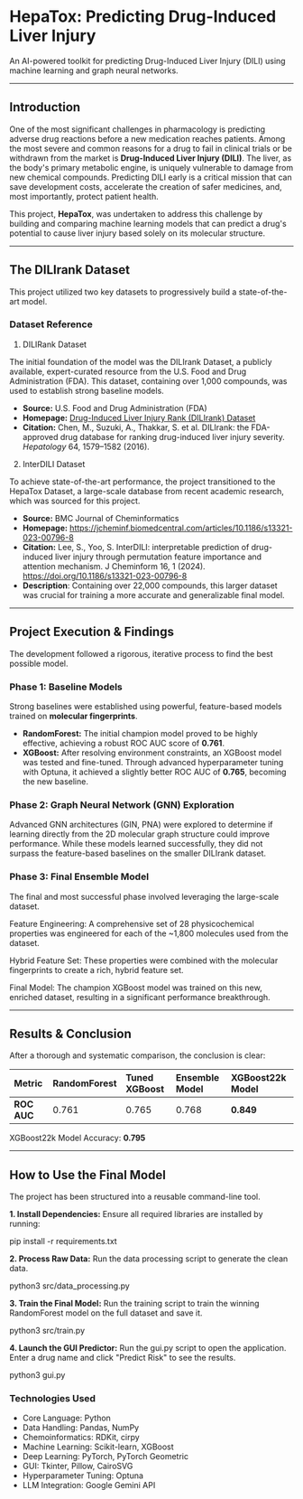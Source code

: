 # HepaTox: Predicting Drug-Induced Liver Injury

An AI-powered toolkit for predicting Drug-Induced Liver Injury (DILI) using machine learning and graph neural networks.

---

## Introduction

One of the most significant challenges in pharmacology is predicting adverse drug reactions before a new medication reaches patients. Among the most severe and common reasons for a drug to fail in clinical trials or be withdrawn from the market is **Drug-Induced Liver Injury (DILI)**. The liver, as the body's primary metabolic engine, is uniquely vulnerable to damage from new chemical compounds. Predicting DILI early is a critical mission that can save development costs, accelerate the creation of safer medicines, and, most importantly, protect patient health.

This project, **HepaTox**, was undertaken to address this challenge by building and comparing machine learning models that can predict a drug's potential to cause liver injury based solely on its molecular structure.

---

## The DILIrank Dataset

This project utilized two key datasets to progressively build a state-of-the-art model.

### Dataset Reference
1. DILIRank Dataset

The initial foundation of the model was the DILIrank Dataset, a publicly available, expert-curated resource from the U.S. Food and Drug Administration (FDA). This dataset, containing over 1,000 compounds, was used to establish strong baseline models.
* **Source:** U.S. Food and Drug Administration (FDA)
* **Homepage:** [Drug-Induced Liver Injury Rank (DILIrank) Dataset](https://www.fda.gov/science-research/liver-toxicity-knowledge-base-ltkb/drug-induced-liver-injury-rank-dilirank-dataset)
* **Citation:** Chen, M., Suzuki, A., Thakkar, S. et al. DILIrank: the FDA-approved drug database for ranking drug-induced liver injury severity. *Hepatology* 64, 1579–1582 (2016).

2. InterDILI Dataset

To achieve state-of-the-art performance, the project transitioned to the HepaTox Dataset, a large-scale database from recent academic research, which was sourced for this project.
* **Source:** BMC Journal of Cheminformatics
* **Homepage:** https://jcheminf.biomedcentral.com/articles/10.1186/s13321-023-00796-8
* **Citation:** Lee, S., Yoo, S. InterDILI: interpretable prediction of drug-induced liver injury through permutation feature importance and attention mechanism. J Cheminform 16, 1 (2024). https://doi.org/10.1186/s13321-023-00796-8
* **Description**: Containing over 22,000 compounds, this larger dataset was crucial for training a more accurate and generalizable final model.
---

## Project Execution & Findings

The development followed a rigorous, iterative process to find the best possible model.

### Phase 1: Baseline Models

Strong baselines were established using powerful, feature-based models trained on **molecular fingerprints**.

* **RandomForest:** The initial champion model proved to be highly effective, achieving a robust ROC AUC score of **0.761**.
* **XGBoost:** After resolving environment constraints, an XGBoost model was tested and fine-tuned. Through advanced hyperparameter tuning with Optuna, it achieved a slightly better ROC AUC of **0.765**, becoming the new baseline.

### Phase 2: Graph Neural Network (GNN) Exploration

Advanced GNN architectures (GIN, PNA) were explored to determine if learning directly from the 2D molecular graph structure could improve performance. While these models learned successfully, they did not surpass the feature-based baselines on the smaller DILIrank dataset.

### Phase 3: Final Ensemble Model
The final and most successful phase involved leveraging the large-scale dataset.

Feature Engineering: A comprehensive set of 28 physicochemical properties was engineered for each of the ~1,800 molecules used from the dataset.

Hybrid Feature Set: These properties were combined with the molecular fingerprints to create a rich, hybrid feature set.

Final Model: The champion XGBoost model was trained on this new, enriched dataset, resulting in a significant performance breakthrough.

---

## Results & Conclusion

After a thorough and systematic comparison, the conclusion is clear:

| Metric      | RandomForest | Tuned XGBoost | Ensemble Model | **XGBoost22k Model** |
| :---------- | :----------- | :------------ | :--------- | :----------------- |
| **ROC AUC** | 0.761        | 0.765         | 0.768      | **0.849** |

XGBoost22k Model Accuracy: **0.795**

---

## How to Use the Final Model

The project has been structured into a reusable command-line tool.

**1. Install Dependencies:**
Ensure all required libraries are installed by running:

pip install -r requirements.txt

**2. Process Raw Data:**
Run the data processing script to generate the clean data.

python3 src/data_processing.py

**3. Train the Final Model:**
Run the training script to train the winning RandomForest model on the full dataset and save it.

python3 src/train.py

**4. Launch the GUI Predictor:**
Run the gui.py script to open the application. Enter a drug name and click "Predict Risk" to see the results.

python3 gui.py

### Technologies Used
- Core Language: Python
- Data Handling: Pandas, NumPy
- Chemoinformatics: RDKit, cirpy
- Machine Learning: Scikit-learn, XGBoost
- Deep Learning: PyTorch, PyTorch Geometric
- GUI: Tkinter, Pillow, CairoSVG
- Hyperparameter Tuning: Optuna
- LLM Integration: Google Gemini API